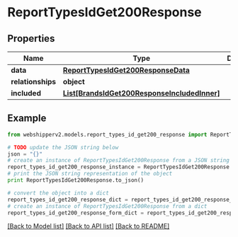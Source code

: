 # ReportTypesIdGet200Response


## Properties
Name | Type | Description | Notes
------------ | ------------- | ------------- | -------------
**data** | [**ReportTypesIdGet200ResponseData**](ReportTypesIdGet200ResponseData.md) |  | [optional] 
**relationships** | **object** |  | [optional] 
**included** | [**List[BrandsIdGet200ResponseIncludedInner]**](BrandsIdGet200ResponseIncludedInner.md) |  | [optional] 

## Example

```python
from webshipperv2.models.report_types_id_get200_response import ReportTypesIdGet200Response

# TODO update the JSON string below
json = "{}"
# create an instance of ReportTypesIdGet200Response from a JSON string
report_types_id_get200_response_instance = ReportTypesIdGet200Response.from_json(json)
# print the JSON string representation of the object
print ReportTypesIdGet200Response.to_json()

# convert the object into a dict
report_types_id_get200_response_dict = report_types_id_get200_response_instance.to_dict()
# create an instance of ReportTypesIdGet200Response from a dict
report_types_id_get200_response_form_dict = report_types_id_get200_response.from_dict(report_types_id_get200_response_dict)
```
[[Back to Model list]](../README.md#documentation-for-models) [[Back to API list]](../README.md#documentation-for-api-endpoints) [[Back to README]](../README.md)


